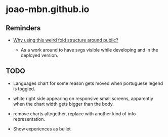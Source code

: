 # joao-mbn.github.io

## Reminders

- [Why using this weird fold structure around public?](https://vitejs.dev/guide/assets.html#the-public-directory)

  - As a work around to have svgs visible while developing and in the deployed version.

## TODO

- Languages chart for some reason gets moved when portuguese legend is toggled.
- white right side appearing on responsive small screens, apparently when the chart width gets bigger than the body.
- remove charts altogether, replace with another kind of info representation.

- Show experiences as bullet
